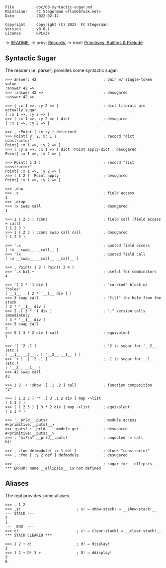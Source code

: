 <!-- {{{1 -->

    File        : doc/08-syntactic-sugar.md
    Maintainer  : FC Stegerman <flx@obfusk.net>
    Date        : 2022-02-12

    Copyright   : Copyright (C) 2022  FC Stegerman
    Version     : v0.0.1
    License     : GPLv3+

<!-- }}}1 -->

→ [README](../README.md),
→ prev: [Records](07-records.md),
→ next: [Primitives, Builtins & Prelude](09-primitives-builtins-and-prelude.md)

## Syntactic Sugar

The reader (i.e. parser) provides some syntactic sugar.

```koneko
>>> answer: 42                              ; pair w/ single-token value
:answer 42 =>
>>> :answer 42 =>                           ; desugared
:answer 42 =>

>>> { :x 1 =>, :y 2 => }                    ; dict literals are actually sugar
{ :x 1 =>, :y 2 => }
>>> ( :x 1 =>, :y 2 => ) dict               ; desugared
{ :x 1 =>, :y 2 => }

>>> , :Point ( :x :y ) defrecord
>>> Point{ y: 2, x: 1 }                     ; record "dict constructor"
Point{ :x 1 =>, :y 2 => }
>>> ( :y 2 =>, :x 1 => ) dict 'Point apply-dict ; desugared
Point{ :x 1 =>, :y 2 => }

>>> Point( 1 2 )                            ; record "list constructor"
Point{ :x 1 =>, :y 2 => }
>>> ( 1 2 ) 'Point apply                    ; desugared
Point{ :x 1 =>, :y 2 => }

>>> ,dup
>>> .x                                      ; field access
1
>>> ,drop
>>> :x swap call                            ; desugared
1

>>> 1 ( 2 3 ) !cons                         ; field call (field access + call)
( 1 2 3 )
>>> 1 ( 2 3 ) :cons swap call call          ; desugared
( 1 2 3 )

>>> '.x                                     ; quoted field access
[ :x __swap__ __call__ ]
>>> '!x                                     ; quoted field call
[ :x __swap__ __call__ __call__ ]

>>> , Point( 1 2 ) Point( 3 4 )
>>> '.x bi$ +                               ; useful for combinators
4

>>> '[ 2 * '1 div ]                         ; "curried" block w/ "holes"
[ __1__ . [ 2 * '__1__ div ] ]
>>> 3 swap call                             ; "fill" the hole from the stack
[ 2 * '__1__ div ]
>>> 2 .[ 3 * '1 div ]                       ; "." version calls immediately
[ 3 * '__1__ div ]
>>> 5 swap call
7
>>> 5 [ 3 * 2 div ] call                    ; equivalent
7

>>> '[ '2 .1 ]                              ; '2 is sugar for '__2__ (etc.)
[ __1__ __2__ . [ '__2__ __1__ ] ]
>>> '+ 1 .[ '2 .1 ]                         ; .1 is sugar for __1__ (etc.)
[ '__2__ __1__ ]
>>> 42 swap call
43

>>> 1 2 '+ 'show .[ .1 .2 ] call            ; function composition
"3"

>>> ( 1 2 3 ) '* .[ 3 .1 2 div ] map ->list
( 1 3 4 )
>>> ( 1 2 3 ) [ 3 * 2 div ] map ->list      ; equivalent
( 1 3 4 )

>>> '__prld__.puts!                         ; module access
#<primitive:__puts!__>
>>> :puts! :__prld__ __module-get__         ; desugared
#<primitive:__puts!__>
>>> , "hi!\n" __prld__.puts!                ; unquoted -> call
hi!

>>> , :foo defmodule[ :x 1 def ]            ; block "constructor"
>>> , :foo [ :y 2 def ] defmodule           ; desugared

>>> ...                                     ; sugar for __ellipsis__
*** ERROR: name __ellipsis__ is not defined
```

## Aliases

The repl provides some aliases.

```koneko
>>> , 1 2
>>> ,s!                         ; s! ⇔ show-stack! ⇔ __show-stack!__
--- STACK ---
2
1
---  END  ---
>>> c!                          ; c! ⇔ clear-stack! ⇔ __clear-stack!__
*** STACK CLEARED ***

>>> 1 2 + d!                    ; d! ⇔ display!
3
>>> 1 2 + D! 3 +                ; D! ⇔ ddisplay!
3
6
```

<!-- vim: set tw=70 sw=2 sts=2 et fdm=marker : -->
